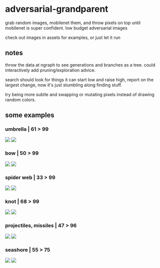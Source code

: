 # adversarial-grandparent
grab random images, mobilenet them, and throw pixels on top until mobilenet is super confident.  low budget adversarial images

check out images in assets for examples, or just let it run

## notes
throw the data at ngraph to see generations and branches as a tree.  could interactively add pruning/exploration advice.

search should look for things it can start low and raise high, report on the largest change, now it's just stumbling along finding stuff.

try being more subtle and swapping or mutating pixels instead of drawing random colors.

## some examples
### umbrella | 61 > 99
![](https://cdn.glitch.com/7fcf14f2-d9c4-4b34-a78e-e77543df038a%2FScreen%20Shot%202019-07-24%20at%202.50.11%20PM.png?v=1563994426096)
![](https://cdn.glitch.com/7fcf14f2-d9c4-4b34-a78e-e77543df038a%2FScreen%20Shot%202019-07-24%20at%202.50.17%20PM.png?v=1563994425804)

### bow | 50 > 99
![](https://cdn.glitch.com/7fcf14f2-d9c4-4b34-a78e-e77543df038a%2FScreen%20Shot%202019-07-24%20at%202.51.58%20PM.png?v=1563994426235)
![](https://cdn.glitch.com/7fcf14f2-d9c4-4b34-a78e-e77543df038a%2FScreen%20Shot%202019-07-24%20at%202.52.02%20PM.png?v=1563994424766)

### spider web | 33 > 99
![](https://cdn.glitch.com/7fcf14f2-d9c4-4b34-a78e-e77543df038a%2FScreen%20Shot%202019-07-24%20at%203.22.17%20PM.png?v=1563996337732)
![](https://cdn.glitch.com/7fcf14f2-d9c4-4b34-a78e-e77543df038a%2FScreen%20Shot%202019-07-24%20at%203.22.25%20PM.png?v=1563996336730)

### knot | 68 > 99
![](https://cdn.glitch.com/7fcf14f2-d9c4-4b34-a78e-e77543df038a%2FScreen%20Shot%202019-07-24%20at%203.28.38%20PM.png?v=1563996646036)
![](https://cdn.glitch.com/7fcf14f2-d9c4-4b34-a78e-e77543df038a%2FScreen%20Shot%202019-07-24%20at%203.28.48%20PM.png?v=1563996645432)

### projectiles, missiles | 47 > 96
![](https://cdn.glitch.com/7fcf14f2-d9c4-4b34-a78e-e77543df038a%2Fmissile-before.png?v=1563994148164)
![](https://cdn.glitch.com/7fcf14f2-d9c4-4b34-a78e-e77543df038a%2Fmissile-after.png?v=1563994148224)

### seashore | 55 > 75
![](https://cdn.glitch.com/7fcf14f2-d9c4-4b34-a78e-e77543df038a%2FScreen%20Shot%202019-07-24%20at%202.53.23%20PM.png?v=1563994424658)
![](https://cdn.glitch.com/7fcf14f2-d9c4-4b34-a78e-e77543df038a%2FScreen%20Shot%202019-07-24%20at%202.53.27%20PM.png?v=1563994424721)
